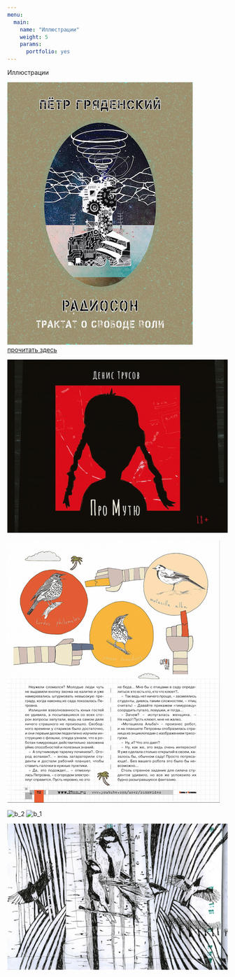 ```yaml
---
menu:
  main:
    name: "Иллюстрации"
    weight: 5
    params:
      portfolio: yes
---
```

Иллюстрации


![Обложка Радиосон](Radioson.png)  
[прочитать здесь](https://www.litres.ru/petr-gryadenskiy/radioson-traktat-o-svobode-voli/chitat-onlayn/)


![Книга Дениса Трусова "Мутя"](467_6748-15.png)

![иллюстрация в журнале Машины и Механизмы](MM_.png)

<img width="300" alt="b_2" src="https://user-images.githubusercontent.com/122204837/211288227-ef120b57-ba82-4a91-980a-bafe04865f8e.png">
<img width="300" alt="b_1" src="https://user-images.githubusercontent.com/122204837/211288214-fb3502b5-ae28-47ba-bd05-90462aa632c4.png">



![](birdsp0i6UqagbrE.png)
